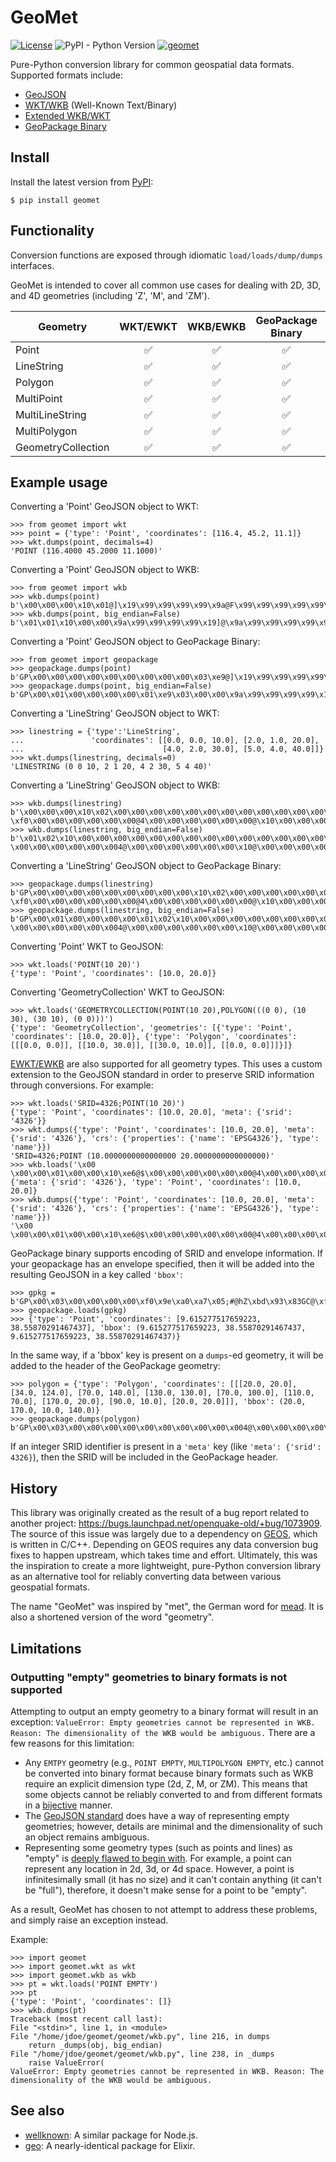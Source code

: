 # GeoMet
[![License](https://img.shields.io/badge/License-Apache%202.0-blue.svg)](https://opensource.org/licenses/Apache-2.0)
![PyPI - Python Version](https://img.shields.io/pypi/pyversions/ff3)
[![geomet](https://circleci.com/gh/geomet/geomet.svg?style=shield)](https://app.circleci.com/pipelines/github/geomet)

Pure-Python conversion library for common geospatial data formats.
Supported formats include:
- [GeoJSON](http://www.geojson.org/geojson-spec.html)
- [WKT/WKB](http://en.wikipedia.org/wiki/Well-known_text) (Well-Known Text/Binary)
- [Extended WKB/WKT](https://postgis.net/docs/using_postgis_dbmanagement.html#EWKB_EWKT)
- [GeoPackage Binary](http://www.geopackage.org/spec/#gpb_format)


## Install

Install the latest version from [PyPI](https://pypi.org/project/geomet/):

    $ pip install geomet

## Functionality

Conversion functions are exposed through idiomatic `load/loads/dump/dumps`
interfaces.

GeoMet is intended to cover all common use cases for dealing with 2D, 3D, and
4D geometries (including 'Z', 'M', and 'ZM').

| Geometry | WKT/EWKT | WKB/EWKB | GeoPackage Binary | EsriJSON |
| -------- | :------: | :------: | :---------------: | :------: |
| Point    | ✅ | ✅ | ✅| ✅ |
| LineString    | ✅ | ✅ | ✅| ✅ |
| Polygon    | ✅ | ✅ | ✅| ✅ |
| MultiPoint    | ✅ | ✅ | ✅| ✅ |
| MultiLineString    | ✅ | ✅ | ✅| ✅ |
| MultiPolygon    | ✅ | ✅ | ✅| ✅ |
| GeometryCollection    | ✅ | ✅ | ✅| ✅ |

## Example usage

Converting a 'Point' GeoJSON object to WKT:

    >>> from geomet import wkt
    >>> point = {'type': 'Point', 'coordinates': [116.4, 45.2, 11.1]}
    >>> wkt.dumps(point, decimals=4)
    'POINT (116.4000 45.2000 11.1000)'

Converting a 'Point' GeoJSON object to WKB:

    >>> from geomet import wkb
    >>> wkb.dumps(point)
    b'\x00\x00\x00\x10\x01@]\x19\x99\x99\x99\x99\x9a@F\x99\x99\x99\x99\x99\x9a@&333333'
    >>> wkb.dumps(point, big_endian=False)
    b'\x01\x01\x10\x00\x00\x9a\x99\x99\x99\x99\x19]@\x9a\x99\x99\x99\x99\x99F@333333&@'

Converting a 'Point' GeoJSON object to GeoPackage Binary:

    >>> from geomet import geopackage
    >>> geopackage.dumps(point)
    b'GP\x00\x00\x00\x00\x00\x00\x00\x00\x00\x03\xe9@]\x19\x99\x99\x99\x99\x9a@F\x99\x99\x99\x99\x99\x9a@&333333'
    >>> geopackage.dumps(point, big_endian=False)
    b'GP\x00\x01\x00\x00\x00\x00\x01\xe9\x03\x00\x00\x9a\x99\x99\x99\x99\x19]@\x9a\x99\x99\x99\x99\x99F@333333&@'


Converting a 'LineString' GeoJSON object to WKT:

    >>> linestring = {'type':'LineString',
    ...               'coordinates': [[0.0, 0.0, 10.0], [2.0, 1.0, 20.0],
    ...                               [4.0, 2.0, 30.0], [5.0, 4.0, 40.0]]}
    >>> wkt.dumps(linestring, decimals=0)
    'LINESTRING (0 0 10, 2 1 20, 4 2 30, 5 4 40)'

Converting a 'LineString' GeoJSON object to WKB:

    >>> wkb.dumps(linestring)
    b'\x00\x00\x00\x10\x02\x00\x00\x00\x00\x00\x00\x00\x00\x00\x00\x00\x00\x00\x00\x00\x00@$\x00\x00\x00\x00\x00\x00@\x00\x00\x00\x00\x00\x00\x00?\xf0\x00\x00\x00\x00\x00\x00@4\x00\x00\x00\x00\x00\x00@\x10\x00\x00\x00\x00\x00\x00@\x00\x00\x00\x00\x00\x00\x00@>\x00\x00\x00\x00\x00\x00@\x14\x00\x00\x00\x00\x00\x00@\x10\x00\x00\x00\x00\x00\x00@D\x00\x00\x00\x00\x00\x00'
    >>> wkb.dumps(linestring, big_endian=False)
    b'\x01\x02\x10\x00\x00\x00\x00\x00\x00\x00\x00\x00\x00\x00\x00\x00\x00\x00\x00\x00\x00\x00\x00\x00\x00\x00\x00$@\x00\x00\x00\x00\x00\x00\x00@\x00\x00\x00\x00\x00\x00\xf0?\x00\x00\x00\x00\x00\x004@\x00\x00\x00\x00\x00\x00\x10@\x00\x00\x00\x00\x00\x00\x00@\x00\x00\x00\x00\x00\x00>@\x00\x00\x00\x00\x00\x00\x14@\x00\x00\x00\x00\x00\x00\x10@\x00\x00\x00\x00\x00\x00D@'

Converting a 'LineString' GeoJSON object to GeoPackage Binary:

    >>> geopackage.dumps(linestring)
    b'GP\x00\x00\x00\x00\x00\x00\x00\x00\x00\x10\x02\x00\x00\x00\x00\x00\x00\x00\x00\x00\x00\x00\x00\x00\x00\x00\x00@$\x00\x00\x00\x00\x00\x00@\x00\x00\x00\x00\x00\x00\x00?\xf0\x00\x00\x00\x00\x00\x00@4\x00\x00\x00\x00\x00\x00@\x10\x00\x00\x00\x00\x00\x00@\x00\x00\x00\x00\x00\x00\x00@>\x00\x00\x00\x00\x00\x00@\x14\x00\x00\x00\x00\x00\x00@\x10\x00\x00\x00\x00\x00\x00@D\x00\x00\x00\x00\x00\x00'
    >>> geopackage.dumps(linestring, big_endian=False)
    b'GP\x00\x01\x00\x00\x00\x00\x01\x02\x10\x00\x00\x00\x00\x00\x00\x00\x00\x00\x00\x00\x00\x00\x00\x00\x00\x00\x00\x00\x00\x00\x00\x00\x00$@\x00\x00\x00\x00\x00\x00\x00@\x00\x00\x00\x00\x00\x00\xf0?\x00\x00\x00\x00\x00\x004@\x00\x00\x00\x00\x00\x00\x10@\x00\x00\x00\x00\x00\x00\x00@\x00\x00\x00\x00\x00\x00>@\x00\x00\x00\x00\x00\x00\x14@\x00\x00\x00\x00\x00\x00\x10@\x00\x00\x00\x00\x00\x00D@'

Converting 'Point' WKT to GeoJSON:

    >>> wkt.loads('POINT(10 20)')
    {'type': 'Point', 'coordinates': [10.0, 20.0]}

Converting 'GeometryCollection' WKT to GeoJSON:

    >>> wkt.loads('GEOMETRYCOLLECTION(POINT(10 20),POLYGON(((0 0), (10 30), (30 10), (0 0)))')
    {'type': 'GeometryCollection', 'geometries': [{'type': 'Point', 'coordinates': [10.0, 20.0]}, {'type': 'Polygon', 'coordinates': [[[0.0, 0.0]], [[10.0, 30.0]], [[30.0, 10.0]], [[0.0, 0.0]]]}]}

[EWKT/EWKB](http://postgis.net/documentation/manual-2.1/using_postgis_dbmanagement.html#EWKB_EWKT) 
are also supported for all geometry types. This uses a custom extension
to the GeoJSON standard in order to preserve SRID information through conversions.
For example:

    >>> wkt.loads('SRID=4326;POINT(10 20)')
    {'type': 'Point', 'coordinates': [10.0, 20.0], 'meta': {'srid': '4326'}}
    >>> wkt.dumps({'type': 'Point', 'coordinates': [10.0, 20.0], 'meta': {'srid': '4326'}, 'crs': {'properties': {'name': 'EPSG4326'}, 'type': 'name'}})
    'SRID=4326;POINT (10.0000000000000000 20.0000000000000000)'
    >>> wkb.loads('\x00 \x00\x00\x01\x00\x00\x10\xe6@$\x00\x00\x00\x00\x00\x00@4\x00\x00\x00\x00\x00\x00')
    {'meta': {'srid': '4326'}, 'type': 'Point', 'coordinates': [10.0, 20.0]}
    >>> wkb.dumps({'type': 'Point', 'coordinates': [10.0, 20.0], 'meta': {'srid': '4326'}, 'crs': {'properties': {'name': 'EPSG4326'}, 'type': 'name'}})
    '\x00 \x00\x00\x01\x00\x00\x10\xe6@$\x00\x00\x00\x00\x00\x00@4\x00\x00\x00\x00\x00\x00'

GeoPackage binary supports encoding of SRID and envelope information. If your geopackage
has an envelope specified, then it will be added into the resulting GeoJSON in a key 
called `'bbox'`:

    >>> gpkg = b'GP\x00\x03\x00\x00\x00\x00\xf0\x9e\xa0\xa7\x05;#@hZ\xbd\x93\x83GC@\xf0\x9e\xa0\xa7\x05;#@hZ\xbd\x93\x83GC@\x01\x01\x00\x00\x00\xf0\x9e\xa0\xa7\x05;#@hZ\xbd\x93\x83GC@'
    >>> geopackage.loads(gpkg)
    >>> {'type': 'Point', 'coordinates': [9.615277517659223, 38.55870291467437], 'bbox': (9.615277517659223, 38.55870291467437, 9.615277517659223, 38.55870291467437)}
    
In the same way, if a 'bbox' key is present on a `dumps`-ed geometry, it will be added to the 
header of the GeoPackage geometry:

    >>> polygon = {'type': 'Polygon', 'coordinates': [[[20.0, 20.0], [34.0, 124.0], [70.0, 140.0], [130.0, 130.0], [70.0, 100.0], [110.0, 70.0], [170.0, 20.0], [90.0, 10.0], [20.0, 20.0]]], 'bbox': (20.0, 170.0, 10.0, 140.0)}
    >>> geopackage.dumps(polygon)
    b'GP\x00\x03\x00\x00\x00\x00\x00\x00\x00\x00\x00\x004@\x00\x00\x00\x00\x00@e@\x00\x00\x00\x00\x00\x00$@\x00\x00\x00\x00\x00\x80a@\x00\x00\x00\x00\x03\x00\x00\x00\x01\x00\x00\x00\t@4\x00\x00\x00\x00\x00\x00@4\x00\x00\x00\x00\x00\x00@A\x00\x00\x00\x00\x00\x00@_\x00\x00\x00\x00\x00\x00@Q\x80\x00\x00\x00\x00\x00@a\x80\x00\x00\x00\x00\x00@`@\x00\x00\x00\x00\x00@`@\x00\x00\x00\x00\x00@Q\x80\x00\x00\x00\x00\x00@Y\x00\x00\x00\x00\x00\x00@[\x80\x00\x00\x00\x00\x00@Q\x80\x00\x00\x00\x00\x00@e@\x00\x00\x00\x00\x00@4\x00\x00\x00\x00\x00\x00@V\x80\x00\x00\x00\x00\x00@$\x00\x00\x00\x00\x00\x00@4\x00\x00\x00\x00\x00\x00@4\x00\x00\x00\x00\x00\x00'

If an integer SRID identifier is present in a `'meta'` key (like `'meta': {'srid': 4326}`), then the SRID will be included in the
GeoPackage header.

## History

This library was originally created as the result of a bug report related
to another project: https://bugs.launchpad.net/openquake-old/+bug/1073909.
The source of this issue was largely due to a dependency on
[GEOS](https://libgeos.org/), which is written in C/C++. Depending on GEOS
requires any data conversion bug fixes to happen upstream, which takes time
and effort. Ultimately, this was the inspiration to create a more
lightweight, pure-Python conversion library as an alternative tool for
reliably converting data between various geospatial formats.

The name "GeoMet" was inspired by "met", the German word for
[mead](http://en.wikipedia.org/wiki/Mead). It is also a shortened version of
the word "geometry".

## Limitations

### Outputting "empty" geometries to binary formats is not supported

Attempting to output an empty geometry to a binary format will result in an exception: `ValueError: Empty geometries cannot be represented in WKB. Reason: The dimensionality of the WKB would be ambiguous.` There are a few reasons for this limitation:
- Any `EMTPY` geometry (e.g., `POINT EMPTY`, `MULTIPOLYGON EMPTY`, etc.) cannot be converted into binary format because binary formats such as WKB require an explicit dimension type (2d, Z, M, or ZM). This means that some objects cannot be reliably converted to and from different formats in a [bijective](https://en.wikipedia.org/wiki/Bijection) manner.
- The [GeoJSON standard](https://www.rfc-editor.org/rfc/rfc7946) does have a way of representing empty geometries; however, details are minimal and the dimensionality of such an object remains ambiguous.
- Representing some geometry types (such as points and lines) as "empty" is [deeply flawed to begin with](http://aleph0.clarku.edu/~djoyce/elements/bookI/defI1.html). For example, a point can represent any location in 2d, 3d, or 4d space. However, a point is infinitesimally small (it has no size) and it can't contain anything (it can't be "full"), therefore, it doesn't make sense for a point to be "empty".

As a result, GeoMet has chosen to not attempt to address these problems, and
simply raise an exception instead.

Example:

    >>> import geomet
    >>> import geomet.wkt as wkt
    >>> import geomet.wkb as wkb
    >>> pt = wkt.loads('POINT EMPTY')
    >>> pt
    {'type': 'Point', 'coordinates': []}
    >>> wkb.dumps(pt)
    Traceback (most recent call last):
    File "<stdin>", line 1, in <module>
    File "/home/jdoe/geomet/geomet/wkb.py", line 216, in dumps
        return _dumps(obj, big_endian)
    File "/home/jdoe/geomet/geomet/wkb.py", line 238, in _dumps
        raise ValueError(
    ValueError: Empty geometries cannot be represented in WKB. Reason: The dimensionality of the WKB would be ambiguous.


## See also

- [wellknown](https://github.com/mapbox/wellknown): A similar package for Node.js.
- [geo](https://github.com/bryanjos/geo): A nearly-identical package for Elixir.
